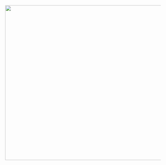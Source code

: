 ###
<div align="center">
  <img height="500" width="700" src="https://www.pcclean.io/wp-content/uploads/2020/4/rU32uy.jpg"  />
</div>

###
